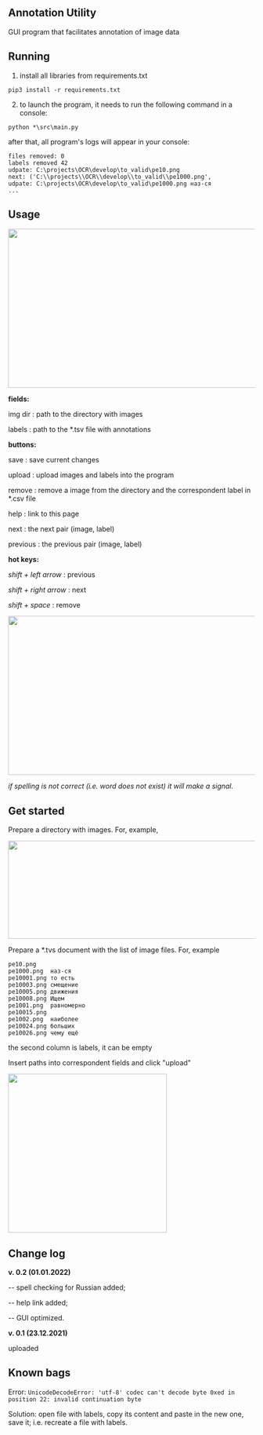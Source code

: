 ## Annotation Utility

GUI program that facilitates annotation of image data 

## Running

1) install all libraries from requirements.txt

```pip3 install -r requirements.txt```

2) to launch the program, it needs to run the following command in a console:

```python *\src\main.py```

after that, all program's logs will appear in your console:

```
files removed: 0
labels removed 42
udpate: C:\projects\OCR\develop\to_valid\pe10.png
next: ('C:\\projects\\OCR\\develop\\to_valid\\pe1000.png',
udpate: C:\projects\OCR\develop\to_valid\pe1000.png наз-ся
...
```

## Usage

<img src="https://github.com/conwerner/annotation_utility/blob/main/images/A.png" width="556" height="324">

**fields:**

img dir : path to the directory with images

labels : path to the \*.tsv file with annotations

**buttons:**

save : save current changes

upload : upload images and labels into the program

remove : remove a image from the directory and the correspondent label in \*.csv file

help : link to this page

next : the next pair (image, label)

previous : the previous pair (image, label)

**hot keys:**

*shift + left arrow* : previous

*shift + right arrow* : next

*shift + space* : remove


<img src="https://github.com/conwerner/annotation_utility/blob/main/images/C.png" width="556" height="324">

*if spelling is not correct (i.e. word does not exist) it will make a signal.*

## Get started

Prepare a directory with images. For, example,

<img src="https://github.com/conwerner/annotation_utility/blob/main/images/B.png" width="556" height="200">

Prepare a \*.tvs document with the list of image files. For, example

```
pe10.png	
pe1000.png	наз-ся
pe10001.png	то есть
pe10003.png	смещение
pe10005.png	движения
pe10008.png	Ищем
pe1001.png	равномерно
pe10015.png	
pe1002.png	наиболее
pe10024.png	больших
pe10026.png	чему ещё
```

the second column is labels, it can be empty

Insert paths into correspondent fields and click "upload"

<img src="https://github.com/conwerner/annotation_utility/blob/main/images/B.png" width="324" height="324">

## Change log

**v. 0.2 (01.01.2022)**

-- spell checking for Russian added;

-- help link added;

-- GUI optimized.

**v. 0.1 (23.12.2021)**

uploaded

## Known bags

Error: ```UnicodeDecodeError: 'utf-8' codec can't decode byte 0xed in position 22: invalid continuation byte```

Solution: open file with labels, copy its content and paste in the new one, save it; i.e. recreate a file with labels.
